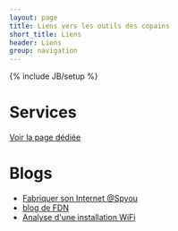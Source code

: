 ```yaml
---
layout: page
title: Liens vers les outils des copains
short_title: Liens
header: Liens
group: navigation
---
```

{% include JB/setup %}

# Services

[Voir la page dédiée](/services.html)

# Blogs

* [Fabriquer son Internet @Spyou](http://blog.spyou.org/wordpress-mu/2013/03/20/fabriquer-son-internet/)
* [blog de FDN](http://blog.fdn.fr/)
* [Analyse d'une installation WiFi](http://www.ilico.org/2014/03/pour_etre_sur_la_meme_longueur_d_ondes_sur_le_reseau_wifi_de_chanteix/)
